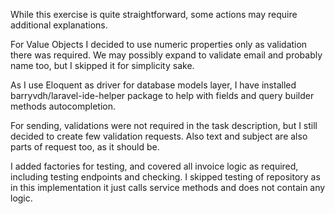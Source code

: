 While this exercise is quite straightforward, some actions may require additional explanations.

For Value Objects I decided to use numeric properties only as validation there was required. We may possibly expand to validate email and probably name too, but I skipped it for simplicity sake.

As I use Eloquent as driver for database models layer, I have installed barryvdh/laravel-ide-helper package to help with fields and query builder methods autocompletion.   

For sending, validations were not required in the task description, but I still decided to create few validation requests. Also text and subject are also parts of request too, as it should be.

I added factories for testing, and covered all invoice logic as required, including testing endpoints and checking. I skipped testing of repository as in this implementation it just calls service methods and does not contain any logic.  
